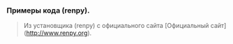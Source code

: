 ### Примеры кода (renpy).

> Из установщика (renpy) с официального сайта [Официальный сайт] (http://www.renpy.org).
